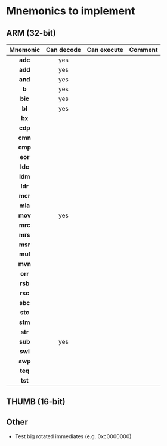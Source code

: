 # Mnemonics to implement
## ARM (32-bit)
| Mnemonic         | Can decode         | Can execute    | Comment    |
| :-----------:    | :-----------:      | :-----------:  | :--------: |
| **adc**          |    yes           |                |            |
| **add**          |    yes           |                |            |
| **and**          |    yes           |                |            |
| **b**            |    yes           |                |            |
| **bic**          |    yes       |                |            |
| **bl**           |    yes           |                |            |
| **bx**           |                  |                |            |
| **cdp**          |                  |                |            |
| **cmn**          |                  |                |            |
| **cmp**          |                  |                |            |
| **eor**          |                  |                |            |
| **ldc**          |                  |                |            |
| **ldm**          |                  |                |            |
| **ldr**          |                  |                |            |
| **mcr**          |                  |                |            |
| **mla**          |                  |                |            |
| **mov**          |    yes           |                |            |
| **mrc**          |                  |                |            |
| **mrs**          |                  |                |            |
| **msr**          |                  |                |            |
| **mul**          |                  |                |            |
| **mvn**          |                  |                |            |
| **orr**          |                  |                |            |
| **rsb**          |                  |                |            |
| **rsc**          |                  |                |            |
| **sbc**          |                  |                |            |
| **stc**          |                  |                |            |
| **stm**          |                  |                |            |
| **str**          |                  |                |            |
| **sub**          |    yes           |                |            |
| **swi**          |                  |                |            |
| **swp**          |                  |                |            |
| **teq**          |                  |                |            |
| **tst**          |                  |                |            |
   
## THUMB (16-bit)

## Other
* Test big rotated immediates (e.g. 0xc0000000)